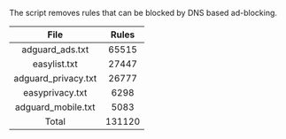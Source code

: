 The script removes rules that can be blocked by DNS based ad-blocking.


| File | Rules |
|:----:|:-----:|
| adguard_ads.txt | 65515 |
| easylist.txt | 27447 |
| adguard_privacy.txt | 26777 |
| easyprivacy.txt | 6298 |
| adguard_mobile.txt | 5083 |
| Total | 131120 |
